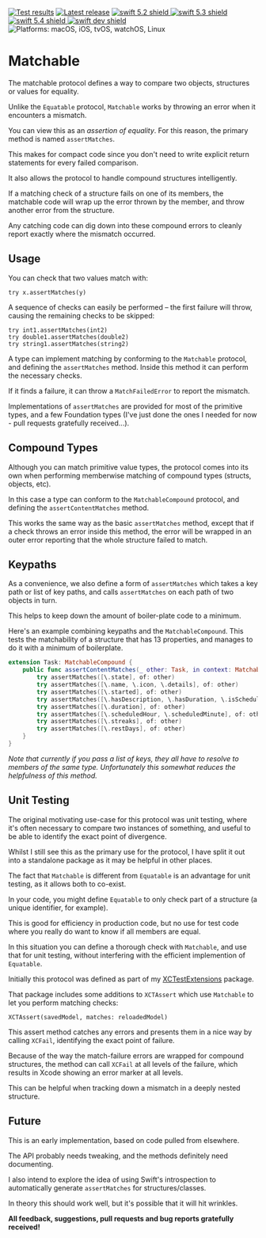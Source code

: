 [comment]: <> (Header Generated by ActionStatus 2.0 - 405)

[![Test results][tests shield]][actions] [![Latest release][release shield]][releases] [![swift 5.2 shield] ![swift 5.3 shield] ![swift 5.4 shield] ![swift dev shield]][swift] ![Platforms: macOS, iOS, tvOS, watchOS, Linux][platforms shield]

[release shield]: https://img.shields.io/github/v/release/elegantchaos/Matchable
[platforms shield]: https://img.shields.io/badge/platforms-macOS_iOS_tvOS_watchOS_Linux-lightgrey.svg?style=flat "macOS, iOS, tvOS, watchOS, Linux"
[tests shield]: https://github.com/elegantchaos/Matchable/workflows/Tests/badge.svg
[swift 5.2 shield]: https://img.shields.io/badge/swift-5.2-F05138.svg "Swift 5.2"
[swift 5.3 shield]: https://img.shields.io/badge/swift-5.3-F05138.svg "Swift 5.3"
[swift 5.4 shield]: https://img.shields.io/badge/swift-5.4-F05138.svg "Swift 5.4"
[swift dev shield]: https://img.shields.io/badge/swift-dev-F05138.svg "Swift dev"

[swift]: https://swift.org
[releases]: https://github.com/elegantchaos/Matchable/releases
[actions]: https://github.com/elegantchaos/Matchable/actions

[comment]: <> (End of ActionStatus Header)

# Matchable

The matchable protocol defines a way to compare two objects, structures or values for equality.

Unlike the `Equatable` protocol, `Matchable` works by throwing an error when it encounters a mismatch.

You can view this as an _assertion of equality_. For this reason, the primary method is named `assertMatches`.

This makes for compact code since you don't need to write explicit return statements for every failed comparison.  

It also allows the protocol to handle compound structures intelligently. 

If a matching check of a structure fails on one of its members, the matchable code will wrap up the error thrown by the member, and throw another error from the structure.

Any catching code can dig down into these compound errors to cleanly report exactly where the mismatch occurred.

## Usage

You can check that two values match with:

```
try x.assertMatches(y)
```

A sequence of checks can easily be performed – the first failure will throw, causing the remaining checks to be skipped:

```
try int1.assertMatches(int2)
try double1.assertMatches(double2)
try string1.assertMatches(string2)
```

A type can implement matching by conforming to the `Matchable` protocol, and defining the `assertMatches` method. Inside this method it can perform the necessary checks. 

If it finds a failure, it can throw a `MatchFailedError` to report the mismatch.

Implementations of `assertMatches` are provided for most of the primitive types, and a few Foundation types (I've just done the ones I needed for now - pull requests gratefully received...). 

## Compound Types

Although you can match primitive value types, the protocol comes into its own when performing memberwise matching of compound types (structs, objects, etc).

In this case a type can conform to the `MatchableCompound` protocol, and defining the `assertContentMatches` method.

This works the same way as the basic `assertMatches` method, except that if a check throws an error inside this method, the error will be wrapped in an outer error reporting that the whole structure failed to match.

## Keypaths

As a convenience, we also define a form of `assertMatches` which takes a key path or list of key paths, and calls `assertMatches` on each path of two objects in turn.

This helps to keep down the amount of boiler-plate code to a minimum.

Here's an example combining keypaths and the `MatchableCompound`. This tests the matchability of a structure that has 13 properties, and manages to do it with a minimum of boilerplate.

```swift
extension Task: MatchableCompound {
    public func assertContentMatches(_ other: Task, in context: MatchableContext) throws {
        try assertMatches([\.state], of: other)
        try assertMatches([\.name, \.icon, \.details], of: other)
        try assertMatches([\.started], of: other)
        try assertMatches([\.hasDescription, \.hasDuration, \.isScheduled], of: other)
        try assertMatches([\.duration], of: other)
        try assertMatches([\.scheduledHour, \.scheduledMinute], of: other)
        try assertMatches([\.streaks], of: other)
        try assertMatches([\.restDays], of: other)
    }
}
```

_Note that currently if you pass a list of keys, they all have to resolve to members of the same type. Unfortunately this somewhat reduces the helpfulness of this method._


## Unit Testing

The original motivating use-case for this protocol was unit testing, where it's often necessary to compare two instances of something, and useful to be able to identify the exact point of divergence.

Whilst I still see this as the primary use for the protocol, I have split it out into a standalone package as it may be helpful in other places. 

The fact that `Matchable` is different from `Equatable` is an advantage for unit testing, as it allows both to co-exist. 

In your code, you might define `Equatable` to only check part of a structure (a unique identifier, for example).

This is good for efficiency in production code, but no use for test code where you really do want to know if all members are equal.

In this situation you can define a thorough check with `Matchable`, and use that for unit testing, without interfering with the efficient implemention of `Equatable`.

Initially this protocol was defined as part of my [XCTestExtensions](https://github.com/elegantchaos/XCTestExtensions) package.

That package includes some additions to `XCTAssert` which use `Matchable` to let you perform matching checks:

```
XCTAssert(savedModel, matches: reloadedModel)
```

This assert method catches any errors and presents them in a nice way by calling `XCFail`, identifying the exact point of failure.

Because of the way the match-failure errors are wrapped for compound structures, the method can call `XCFail` at all levels of the failure, which results in Xcode showing an error marker at all levels.

This can be helpful when tracking down a mismatch in a deeply nested structure.

## Future

This is an early implementation, based on code pulled from elsewhere.

The API probably needs tweaking, and the methods definitely need documenting.

I also intend to explore the idea of using Swift's introspection to automatically generate `assertMatches` for structures/classes. 

In theory this should work well, but it's possible that it will hit wrinkles.

**All feedback, suggestions, pull requests and bug reports gratefully received!**
